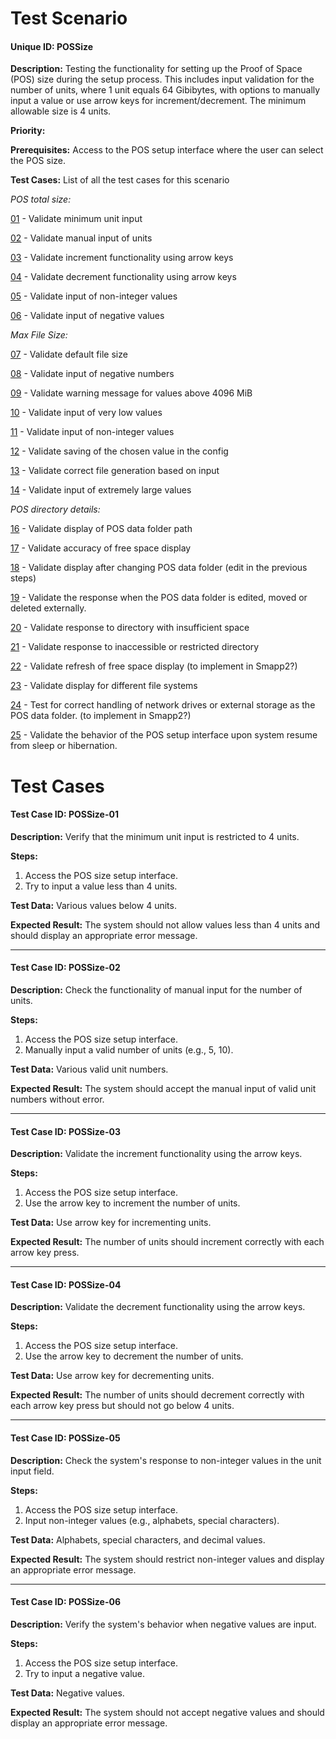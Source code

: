 # Test Scenario

#### Unique ID: POSSize

**Description:** Testing the functionality for setting up the Proof of Space (POS) size during the setup process. This includes input validation for the number of units, where 1 unit equals 64 Gibibytes, with options to manually input a value or use arrow keys for increment/decrement. The minimum allowable size is 4 units.

**Priority:**

**Prerequisites:** Access to the POS setup interface where the user can select the POS size.

**Test Cases:** List of all the test cases for this scenario

*POS total size:*

[01](#test-case-id-possize-01) - Validate minimum unit input

[02](#test-case-id-possize-02) - Validate manual input of units

[03](#test-case-id-possize-03) - Validate increment functionality using arrow keys

[04](#test-case-id-possize-04) - Validate decrement functionality using arrow keys

[05](#test-case-id-possize-05) - Validate input of non-integer values

[06](#test-case-id-possize-06) - Validate input of negative values

*Max File Size:*

[07](#test-case-id-possize-07) - Validate default file size

[08](#test-case-id-possize-08) - Validate input of negative numbers

[09](#test-case-id-possize-09) - Validate warning message for values above 4096 MiB

[10](#test-case-id-possize-10) - Validate input of very low values

[11](#test-case-id-possize-11) - Validate input of non-integer values

[12](#test-case-id-possize-12) - Validate saving of the chosen value in the config

[13](#test-case-id-possize-13) - Validate correct file generation based on input

[14](#test-case-id-possize-14) - Validate input of extremely large values

*POS directory details:*

[16](#test-case-id-possize-16) - Validate display of POS data folder path

[17](#test-case-id-possize-17) - Validate accuracy of free space display

[18](#test-case-id-possize-18) - Validate display after changing POS data folder (edit in the previous steps)

[19](#test-case-id-possize-19) - Validate the response when the POS data folder is edited,  moved or deleted externally.

[20](#test-case-id-possize-20) - Validate response to directory with insufficient space

[21](#test-case-id-possize-21) - Validate response to inaccessible or restricted directory

[22](#test-case-id-possize-22) - Validate refresh of free space display (to implement in Smapp2?)

[23](#test-case-id-possize-23) - Validate display for different file systems

[24](#test-case-id-possize-24) - Test for correct handling of network drives or external storage as the POS data folder. (to implement in Smapp2?)

[25](#test-case-id-possize-25) - Validate the behavior of the POS setup interface upon system resume from sleep or hibernation.

# Test Cases

#### Test Case ID: POSSize-01

**Description:** Verify that the minimum unit input is restricted to 4 units.

**Steps:**

1. Access the POS size setup interface.
2. Try to input a value less than 4 units.

**Test Data:** Various values below 4 units.

**Expected Result:** The system should not allow values less than 4 units and should display an appropriate error message.

---

#### Test Case ID: POSSize-02

**Description:** Check the functionality of manual input for the number of units.

**Steps:**

1. Access the POS size setup interface.
2. Manually input a valid number of units (e.g., 5, 10).

**Test Data:** Various valid unit numbers.

**Expected Result:** The system should accept the manual input of valid unit numbers without error.

---

#### Test Case ID: POSSize-03

**Description:** Validate the increment functionality using the arrow keys.

**Steps:**

1. Access the POS size setup interface.
2. Use the arrow key to increment the number of units.

**Test Data:** Use arrow key for incrementing units.

**Expected Result:** The number of units should increment correctly with each arrow key press.

---

#### Test Case ID: POSSize-04

**Description:** Validate the decrement functionality using the arrow keys.

**Steps:**

1. Access the POS size setup interface.
2. Use the arrow key to decrement the number of units.

**Test Data:** Use arrow key for decrementing units.

**Expected Result:** The number of units should decrement correctly with each arrow key press but should not go below 4 units.

---

#### Test Case ID: POSSize-05

**Description:** Check the system's response to non-integer values in the unit input field.

**Steps:**

1. Access the POS size setup interface.
2. Input non-integer values (e.g., alphabets, special characters).

**Test Data:** Alphabets, special characters, and decimal values.

**Expected Result:** The system should restrict non-integer values and display an appropriate error message.

---

#### Test Case ID: POSSize-06

**Description:** Verify the system's behavior when negative values are input.

**Steps:**

1. Access the POS size setup interface.
2. Try to input a negative value.

**Test Data:** Negative values.

**Expected Result:** The system should not accept negative values and should display an appropriate error message.
